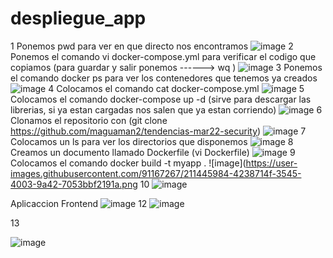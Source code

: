 

# despliegue_app
1 Ponemos pwd para ver en que directo nos encontramos
![image](https://user-images.githubusercontent.com/91167267/211444544-5d9c322e-89f0-448b-8ede-4dc89729d03f.png)
2 Ponemos el comando vi docker-compose.yml para verificar el codigo que copiamos (para guardar y salir ponemos ------> wq )
![image](https://user-images.githubusercontent.com/91167267/211445137-1532782d-3ad4-4da8-b20f-64d94edaeaa3.png)
3 Ponemos el comando docker ps para ver los contenedores que tenemos ya creados
![image](https://user-images.githubusercontent.com/91167267/211445315-3238a610-65ff-4d9e-9cd6-989e8bdef6e7.png)
4 Colocamos el comando cat docker-compose.yml
![image](https://user-images.githubusercontent.com/91167267/211445360-c108674d-b50b-491b-8f14-6cc7fd8e6f26.png)
5 Colocamos el comando docker-compose up -d (sirve para descargar las librerias, si ya estan cargadas nos salen que ya estan corriendo)
![image](https://user-images.githubusercontent.com/91167267/211445402-a4cc1c28-3ef4-40ec-830c-8e8dff9c0d74.png)
6 Clonamos el repositorio con (git clone https://github.com/maguaman2/tendencias-mar22-security)
![image](https://user-images.githubusercontent.com/91167267/211445736-c8925f8e-1f6f-4605-9000-4c6c45285862.png)
7 Colocamos un ls para ver los directorios que disponemos
![image](https://user-images.githubusercontent.com/91167267/211445769-8e4f91e9-2c55-4fd4-90a9-3f3dd8b247c4.png)
8 Creamos un documento llamado Dockerfile (vi Dockerfile)
![image](https://user-images.githubusercontent.com/91167267/211445872-f648dda6-2fbc-4b60-8d89-8ced9c7abba2.png)
9 Colocamos el comando docker build -t myapp .
![image](https://user-images.githubusercontent.com/91167267/211445984-4238714f-3545-4003-9a42-7053bbf2191a.png
10
![image](https://user-images.githubusercontent.com/91167267/211446810-c599abb8-e892-4437-a690-43f9996fc822.png)

Aplicaccion Frontend
![image](https://user-images.githubusercontent.com/91167267/211446974-72d90a18-bff6-450a-9bda-604b772be263.png)
12
![image](https://user-images.githubusercontent.com/91167267/211447231-26017e2a-5535-4ed3-8625-597ecac3ebd3.png)

13


![image](https://user-images.githubusercontent.com/91167267/211447399-3650b6f0-37da-47e1-8e8f-dfea97baca50.png)
